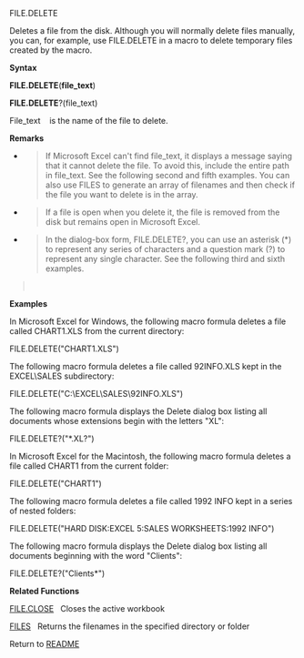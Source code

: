 FILE.DELETE

Deletes a file from the disk. Although you will normally delete files
manually, you can, for example, use FILE.DELETE in a macro to delete
temporary files created by the macro.

**Syntax**

**FILE.DELETE**(**file\_text**)

**FILE.DELETE**?(file\_text)

File\_text&nbsp;&nbsp;&nbsp;&nbsp;is the name of the file to delete.

**Remarks**

  - > If Microsoft Excel can't find file\_text, it displays a message
    > saying that it cannot delete the file. To avoid this, include the
    > entire path in file\_text. See the following second and fifth
    > examples. You can also use FILES to generate an array of filenames
    > and then check if the file you want to delete is in the array.

  - > If a file is open when you delete it, the file is removed from the
    > disk but remains open in Microsoft Excel.

  - > In the dialog-box form, FILE.DELETE?, you can use an asterisk (\*)
    > to represent any series of characters and a question mark (?) to
    > represent any single character. See the following third and sixth
    > examples.

> &nbsp;

**Examples**

In Microsoft Excel for Windows, the following macro formula deletes a
file called CHART1.XLS from the current directory:

FILE.DELETE("CHART1.XLS")

The following macro formula deletes a file called 92INFO.XLS kept in the
EXCEL\\SALES subdirectory:

FILE.DELETE("C:\\EXCEL\\SALES\\92INFO.XLS")

The following macro formula displays the Delete dialog box listing all
documents whose extensions begin with the letters "XL":

FILE.DELETE?("\*.XL?")

In Microsoft Excel for the Macintosh, the following macro formula
deletes a file called CHART1 from the current folder:

FILE.DELETE("CHART1")

The following macro formula deletes a file called 1992 INFO kept in a
series of nested folders:

FILE.DELETE("HARD DISK:EXCEL 5:SALES WORKSHEETS:1992 INFO")

The following macro formula displays the Delete dialog box listing all
documents beginning with the word "Clients":

FILE.DELETE?("Clients\*")

**Related Functions**

[FILE.CLOSE](FILE.CLOSE.md)&nbsp;&nbsp;&nbsp;Closes the active workbook

[FILES](FILES.md)&nbsp;&nbsp;&nbsp;Returns the filenames in the specified directory
or folder



Return to [README](README.md)

